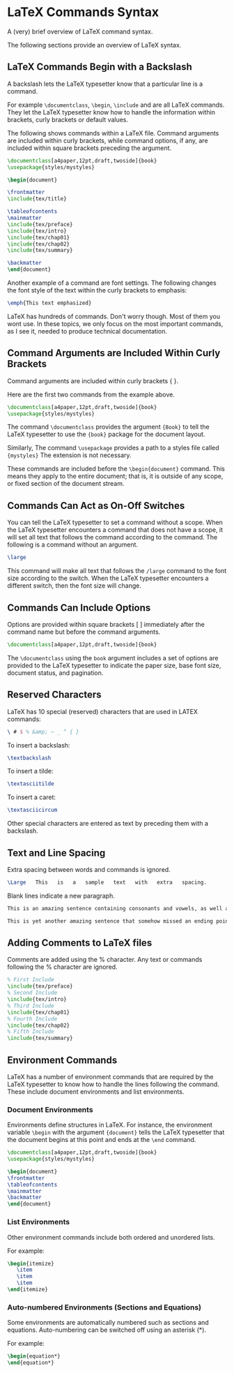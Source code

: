 # LaTeX Commands Syntax

A (very) brief overview of LaTeX command syntax.

The following sections provide an overview of LaTeX syntax.

## LaTeX Commands Begin with a Backslash

A backslash lets the LaTeX typesetter know that a particular line is a command.

For example `\documentclass`, `\begin`, `\include` and are all LaTeX commands. They let the LaTeX typesetter know how to handle the information within brackets, curly brackets or default values.

The following shows commands within a LaTeX file. Command arguments are included within curly brackets, while command options, if any, are included within square brackets preceding the argument.

```latex
\documentclass[a4paper,12pt,draft,twoside]{book}
\usepackage{styles/mystyles}

\begin{document}

\frontmatter
\include{tex/title}

\tableofcontents
\mainmatter
\include{tex/preface}
\include{tex/intro}
\include{tex/chap01}
\include{tex/chap02}
\include{tex/summary}

\backmatter
\end{document}
```

Another example of a command are font settings. The following changes the font style of the text within the curly brackets to emphasis:

```latex
\emph{This text emphasized}
```    
LaTeX has hundreds of commands. Don't worry though. Most of them you wont use. In these topics, we only focus on the most important commands, as I see it, needed to produce technical documentation.

## Command Arguments are Included Within Curly Brackets

Command arguments are included within curly brackets { }.

Here are the first two commands from the example above.

```latex
\documentclass[a4paper,12pt,draft,twoside]{book}
\usepackage{styles/mystyles}
```

The command `\documentclass` provides the argument `{Book}` to tell the LaTeX typesetter to use the `{book}` package for the document layout.

Similarly, The command `\usepackage` provides a path to a styles file called `{mystyles}` The extension is not necessary.

These commands are included before the `\begin{document}` command. This means they apply to the entire document; that is, it is outside of any scope, or fixed section of the document stream.

## Commands Can Act as On-Off Switches

You can tell the LaTeX typesetter to set a command without a scope. When the LaTeX typesetter encounters a command that does not have a scope, it will set all text that follows the command according to the command. The following is a command without an argument.

```latex
\large
```

This command will make all text that follows the `/large` command to the font size according to the switch. When the LaTeX typesetter encounters a different switch, then the font size will change.

## Commands Can Include Options

Options are provided within square brackets [ ] immediately after the command name but before the command arguments.

```latex
\documentclass[a4paper,12pt,draft,twoside]{book}
```

The `\documentclass` using the `book` argument includes a set of options are provided to the LaTeX typesetter to indicate the paper size, base font size, document status, and pagination.

## Reserved Characters

LaTeX has 10 special (reserved) characters that are used in LATEX commands:

```latex
\ # $ % &amp; ~ _ ^ { }
```

To insert a backslash:

```latex
\textbackslash
```

To insert a tilde:

```latex
\textasciitilde
```

To insert a caret:

```latex
\textasciicircum
```

Other special characters are entered as text by preceding them with a backslash.

## Text and Line Spacing

Extra spacing between words and commands is ignored.

```latex
\Large   This   is   a   sample   text   with   extra   spacing.
```

Blank lines indicate a new paragraph.

```latex
This is an amazing sentence containing consonants and vowels, as well as containing nouns and verbs.

This is yet another amazing sentence that somehow missed an ending point and therefore is a bad example of a sentence
```

## Adding Comments to LaTeX files

Comments are added using the % character. Any text or commands following the % character are ignored.

```latex
% First Include
\include{tex/preface}
% Second Include
\include{tex/intro}
% Third Include
\include{tex/chap01}
% Fourth Include
\include{tex/chap02}
% Fifth Include
\include{tex/summary}
```

## Environment Commands

LaTeX has a number of environment commands that are required by the LaTeX typesetter to know how to handle the lines following the command. These include document environments and list environments.

### Document Environments

Environments define structures in LaTeX. For instance, the environment variable `\begin` with the argument `{document}` tells the LaTeX typesetter that the document begins at this point and ends at the `\end` command.

```latex
\documentclass[a4paper,12pt,draft,twoside]{book}
\usepackage{styles/mystyles}

\begin{document}
\frontmatter
\tableofcontents
\mainmatter
\backmatter
\end{document}
```

### List Environments

Other environment commands include both ordered and unordered lists.

For example:

```latex
\begin{itemize}
   \item
   \item
   \item
\end{itemize}
```

### Auto-numbered Environments (Sections and Equations)

Some environments are automatically numbered such as sections and equations. Auto-numbering can be switched off using an asterisk (*).

For example:

```latex
\begin{equation*}
\end{equation*}
```    

